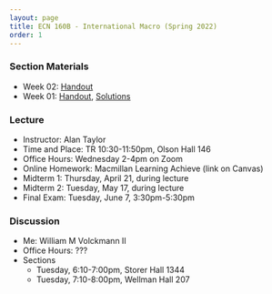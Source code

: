 ```yaml
---
layout: page
title: ECN 160B - International Macro (Spring 2022)
order: 1
---
```


### Section Materials
* Week 02: [Handout](week02.pdf)
* Week 01: [Handout](week01.pdf), [Solutions](week01-ans.pdf)

### Lecture
* Instructor: Alan Taylor
* Time and Place: TR 10:30-11:50pm, Olson Hall 146
* Office Hours: Wednesday 2-4pm on Zoom
* Online Homework: Macmillan Learning Achieve (link on Canvas)
* Midterm 1: Thursday, April 21, during lecture
* Midterm 2: Tuesday, May 17, during lecture
* Final Exam: Tuesday, June 7, 3:30pm-5:30pm

### Discussion
* Me: William M Volckmann II
* Office Hours: ???
* Sections
  * Tuesday, 6:10-7:00pm, Storer Hall 1344
  * Tuesday, 7:10-8:00pm, Wellman Hall 207
